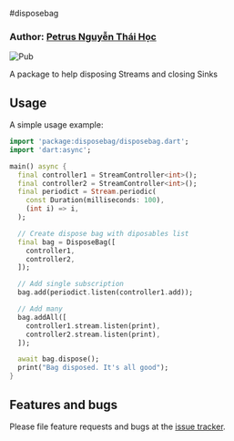 #disposebag

### Author: [Petrus Nguyễn Thái Học](https://github.com/hoc081098)

![Pub](https://img.shields.io/pub/v/disposebag)

A package to help disposing Streams and closing Sinks

## Usage

A simple usage example:

```dart
import 'package:disposebag/disposebag.dart';
import 'dart:async';

main() async {
  final controller1 = StreamController<int>();
  final controller2 = StreamController<int>();
  final periodict = Stream.periodic(
    const Duration(milliseconds: 100),
    (int i) => i,
  );

  // Create dispose bag with diposables list
  final bag = DisposeBag([
    controller1,
    controller2,
  ]);

  // Add single subscription
  bag.add(periodict.listen(controller1.add));

  // Add many 
  bag.addAll([
    controller1.stream.listen(print),
    controller2.stream.listen(print),
  ]);

  await bag.dispose();
  print("Bag disposed. It's all good");
}
```

## Features and bugs

Please file feature requests and bugs at the [issue tracker][tracker].

[tracker]: https://github.com/hoc081098/disposebag/issues/new
